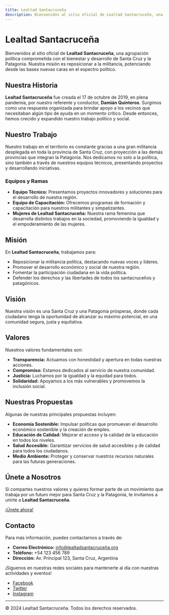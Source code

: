```yaml
---
title: Lealtad Santacruceña
description: Bienvenidos al sitio oficial de Lealtad Santacruceña, una agrupación política comprometida con el bienestar y desarrollo de Santa Cruz y la Patagonia.
---
```


# Lealtad Santacruceña

Bienvenidos al sitio oficial de **Lealtad Santacruceña**, una agrupación política comprometida con el bienestar y desarrollo de Santa Cruz y la Patagonia. Nuestra misión es reposicionar a la militancia, potenciando desde las bases nuevas caras en el espectro político.

## Nuestra Historia

**Lealtad Santacruceña** fue creada el 17 de octubre de 2019, en plena pandemia, por nuestro referente y conductor, **Damián Quinteros**. Surgimos como una respuesta organizada para brindar apoyo a los vecinos que necesitaban algún tipo de ayuda en un momento crítico. Desde entonces, hemos crecido y expandido nuestro trabajo político y social.

## Nuestro Trabajo

Nuestro trabajo en el territorio es constante gracias a una gran militancia desplegada en toda la provincia de Santa Cruz, con proyección a las demás provincias que integran la Patagonia. Nos dedicamos no solo a la política, sino también a través de nuestros equipos técnicos, presentando proyectos y desarrollando iniciativas.

### Equipos y Ramas

- **Equipo Técnico:** Presentamos proyectos innovadores y soluciones para el desarrollo de nuestra región.
- **Equipo de Capacitación:** Ofrecemos programas de formación y capacitación para nuestros militantes y simpatizantes.
- **Mujeres de Lealtad Santacruceña:** Nuestra rama femenina que desarrolla distintos trabajos en la sociedad, promoviendo la igualdad y el empoderamiento de las mujeres.

## Misión

En **Lealtad Santacruceña**, trabajamos para:

- Reposicionar la militancia política, destacando nuevas voces y líderes.
- Promover el desarrollo económico y social de nuestra región.
- Fomentar la participación ciudadana en la vida política.
- Defender los derechos y las libertades de todos los santacruceños y patagónicos.

## Visión

Nuestra visión es una Santa Cruz y una Patagonia prósperas, donde cada ciudadano tenga la oportunidad de alcanzar su máximo potencial, en una comunidad segura, justa y equitativa.

## Valores

Nuestros valores fundamentales son:

- **Transparencia:** Actuamos con honestidad y apertura en todas nuestras acciones.
- **Compromiso:** Estamos dedicados al servicio de nuestra comunidad.
- **Justicia:** Luchamos por la igualdad y la equidad para todos.
- **Solidaridad:** Apoyamos a los más vulnerables y promovemos la inclusión social.

## Nuestras Propuestas

Algunas de nuestras principales propuestas incluyen:

- **Economía Sostenible:** Impulsar políticas que promuevan el desarrollo económico sostenible y la creación de empleo.
- **Educación de Calidad:** Mejorar el acceso y la calidad de la educación en todos los niveles.
- **Salud Accesible:** Garantizar servicios de salud accesibles y de calidad para todos los ciudadanos.
- **Medio Ambiente:** Proteger y conservar nuestros recursos naturales para las futuras generaciones.

## Únete a Nosotros

Si compartes nuestros valores y quieres formar parte de un movimiento que trabaja por un futuro mejor para Santa Cruz y la Patagonia, te invitamos a unirte a **Lealtad Santacruceña**. 

[¡Únete ahora!](#)

## Contacto

Para más información, puedes contactarnos a través de:

- **Correo Electrónico:** info@lealtadsantacruceña.org
- **Teléfono:** +54 123 456 789
- **Dirección:** Av. Principal 123, Santa Cruz, Argentina

¡Síguenos en nuestras redes sociales para mantenerte al día con nuestras actividades y eventos!

- [Facebook](#)
- [Twitter](#)
- [Instagram](#)

---

© 2024 Lealtad Santacruceña. Todos los derechos reservados.

